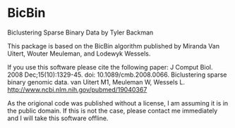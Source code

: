 # BicBin
Biclustering Sparse Binary Data by Tyler Backman

This package is based on the BicBin algorithm published by 
Miranda Van Uitert, Wouter Meuleman, and Lodewyk Wessels.

If you use this software please cite the following paper:
J Comput Biol. 2008 Dec;15(10):1329-45. doi: 10.1089/cmb.2008.0066.
Biclustering sparse binary genomic data.
van Uitert M1, Meuleman W, Wessels L.
http://www.ncbi.nlm.nih.gov/pubmed/19040367

As the origional code was published without a license, I am assuming it is in the public
domain. If this is not the case, please contact me immediately and I will take this
software offline.
